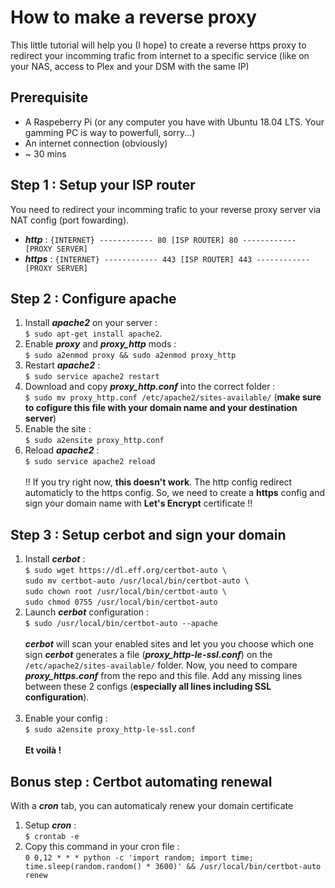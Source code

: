 # How to make a reverse proxy
This little tutorial will help you (I hope) to create a reverse https proxy to redirect your incomming trafic from internet to a specific service (like on your NAS, access to Plex and your DSM with the same IP)

## Prerequisite
  - A Raspeberry Pi (or any computer you have with Ubuntu 18.04 LTS. Your gamming PC is way to powerfull, sorry...)
  - An internet connection (obviously)
  - ~ 30 mins
 
## Step 1 : Setup your ISP router
You need to redirect your incomming trafic to your reverse proxy server via NAT config (port fowarding). 

  - ***http*** :  `{INTERNET} ------------ 80 [ISP ROUTER] 80 ------------ [PROXY SERVER]` <br>
  - ***https*** : `{INTERNET} ------------ 443 [ISP ROUTER] 443 ------------ [PROXY SERVER]`
  
## Step 2 : Configure apache
  1. Install ***apache2*** on your server : <br>
      `$ sudo apt-get install apache2`. <br>
  2. Enable ***proxy*** and ***proxy_http*** mods : <br>
      `$ sudo a2enmod proxy && sudo a2enmod proxy_http` <br>
  3. Restart ***apache2*** : <br>
      `$ sudo service apache2 restart` <br>
  4. Download and copy ***proxy_http.conf*** into the correct folder : <br>
      `$ sudo mv proxy_http.conf /etc/apache2/sites-available/` (**make sure to cofigure this file with your domain name and your destination server**) <br>
  5. Enable the site : <br>
      `$ sudo a2ensite proxy_http.conf` <br>
  6. Reload ***apache2*** : <br>
      `$ sudo service apache2 reload` <br><br>
!! If you try right now, **this doesn't work**. The http config redirect automaticly to the https config. So, we need to create a **https** config and sign your domain name with **Let's Encrypt** certificate !!

## Step 3 : Setup cerbot and sign your domain
  1. Install ***cerbot*** : <br>
    `$ sudo wget https://dl.eff.org/certbot-auto \` <br>
     `sudo mv certbot-auto /usr/local/bin/certbot-auto \` <br>
     `sudo chown root /usr/local/bin/certbot-auto \` <br>
     `sudo chmod 0755 /usr/local/bin/certbot-auto` <br>
  2. Launch ***cerbot*** configuration : <br>
    `$ sudo /usr/local/bin/certbot-auto --apache` <br><br>
    ***cerbot*** will scan your enabled sites and let you you choose which one sign
    ***cerbot*** generates a file (***proxy_http-le-ssl.conf***) on the `/etc/apache2/sites-available/` folder. Now, you need to compare ***proxy_https.conf*** from the repo and this file. Add any missing lines between these 2 configs (**especially all lines including SSL configuration**).<br><br>
  3. Enable your config : <br>
      `$ sudo a2ensite proxy_http-le-ssl.conf` <br><br>
**Et voilà !**

## Bonus step : Certbot automating renewal
With a ***cron*** tab, you can automaticaly renew your domain certificate <br>
  1. Setup ***cron*** :<br>
    `$ crontab -e`
  2. Copy this command in your cron file : <br>
    `0 0,12 * * * python -c 'import random; import time; time.sleep(random.random() * 3600)' && /usr/local/bin/certbot-auto renew `
